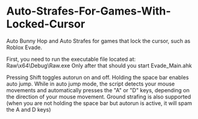 # Auto-Strafes-For-Games-With-Locked-Cursor

Auto Bunny Hop and Auto Strafes for games that lock the cursor, such as Roblox Evade.

First, you need to run the executable file located at: Raw\x64\Debug\Raw.exe 
Only after that should you start Evade_Main.ahk

Pressing Shift toggles autorun on and off.
Holding the space bar enables auto jump.
While in auto jump mode, the script detects your mouse movements and automatically presses the "A" or "D" keys, depending on the direction of your mouse movement.
Ground strafing is also supported (when you are not holding the space bar but autorun is active, it will spam the A and D keys)
